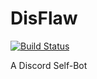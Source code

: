 # DisFlaw
[![Build Status](https://travis-ci.org/flaw600/DisFlaw.svg?branch=master)](https://travis-ci.org/flaw600/DisFlaw)

A Discord Self-Bot
